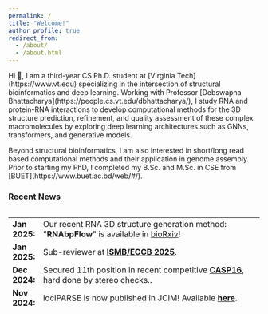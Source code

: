 ```yaml
---
permalink: /
title: "Welcome!"
author_profile: true
redirect_from: 
  - /about/
  - /about.html
---
```

<p style="font-size: 14px;">
Hi 👋, I am a third-year CS Ph.D. student at [Virginia Tech](https://www.vt.edu) specializing in the intersection of structural bioinformatics and deep learning. Working with Professor [Debswapna Bhattacharya](https://people.cs.vt.edu/dbhattacharya/), I study RNA and protein-RNA interactions to develop computational methods for the 3D structure prediction, refinement, and quality assessment of these complex macromolecules by exploring deep learning architectures such as GNNs, transformers, and generative models. 
</p>

<p style="font-size: 14px;">
Beyond structural bioinformatics, I am also interested in short/long read based computational methods and their application in genome assembly. Prior to starting my PhD, I completed my B.Sc. and M.Sc. in CSE from [BUET](https://www.buet.ac.bd/web/#/).
</p>
 
### **Recent News**

<style>
table, tr, td {
    border: none;
}
</style>
<div style="height:200px;overflow:auto;border:0px;border-collapse: collapse;" >
<table  border="none" style="border:0px;border-collapse: collapse;" rules="none" >
	<colgroup>
       <col span="1" style="width: 12%;">
       <col span="1" style="width: 88%;">
	</colgroup>


<tr>
	<td> <b> Jan 2025: </b> </td> 
	<td> Our recent RNA 3D structure generation method: "<b>RNAbpFlow</b>" is available in <a href="https://www.biorxiv.org/content/10.1101/2025.01.24.634669v1">bioRxiv</a>!</td>
	
</tr>

<tr>
	<td> <b> Jan 2025: </b> </td> 
	<td> Sub-reviewer at <b><a href="https://www.iscb.org/ismbeccb2025/home">ISMB/ECCB 2025</a></b>.</td>
	
</tr>

<tr>
	<td> <b> Dec 2024: </b> </td> 
	<td> Secured 11th position in recent competitive <b><a href="https://predictioncenter.org/casp16/index.cgi">CASP16</a></b>, hard done by stereo checks..</td>
	
</tr>

<tr>
	<td> <b> Nov 2024: </b> </td> 
	<td> lociPARSE is now published in JCIM! Available <b><a href="https://pubs.acs.org/doi/10.1021/acs.jcim.4c01621?fig=fig1&ref=pdf">here</a></b>.</td>
	
</tr>

<tr>
	<td> <b> July 2024: </b> </td> 
	<td> Presented our work lociPARSE as a poster with a flash talk in the iRNA track at <b><a href="https://www.iscb.org/ismb2024/programme-schedule/posters">ISMB 2024</a></b>.</td>
	
</tr>

<tr>
	<td> <b> July 2024: </b> </td> 
	<td> Published my first paper as a PhD student! Title: "The landscape of RNA 3D structure modeling with transformer networks”. Available <b><a href="https://doi.org/10.1093/biomethods/bpae047">here</a></b>. </td>
	
</tr>

<tr>
	<td> <b> June 2024: </b> </td> 
	<td> Sub-reviewer at <b><a href="https://biokdd.org/biokdd24/">BIOKDD 2024</a></b>.</td>
	
</tr>

<tr>
	<td> <b> Jan 2024: </b> </td> 
	<td> Our paper titled: "EquiPNAS: improved protein-nucleic acid binding site prediction using protein-language-model-informed equivariant deep graph neural networks" is accepted in <b><a href="https://doi.org/10.1093/nar/gkae039">NAR</a></b>. </td>
	
</tr>

<tr>
	<td> <b> Nov 2023: </b> </td> 
	<td> Our recent paper titled: "lociPARSE: a locality-aware invariant point attention model for scoring RNA 3D structures" is available in <a href="https://www.biorxiv.org/content/10.1101/2023.11.04.565599v1">bioRxiv</a>.</td>

</tr>
 
 <tr>
	 <td> <b> Aug 2022: </b> </td>
	 <td> Excited to join <a href="https://people.cs.vt.edu/dbhattacharya/">Bhattacharya Lab</a> to start my PhD journey!</td>
  
</tr>

</table>
